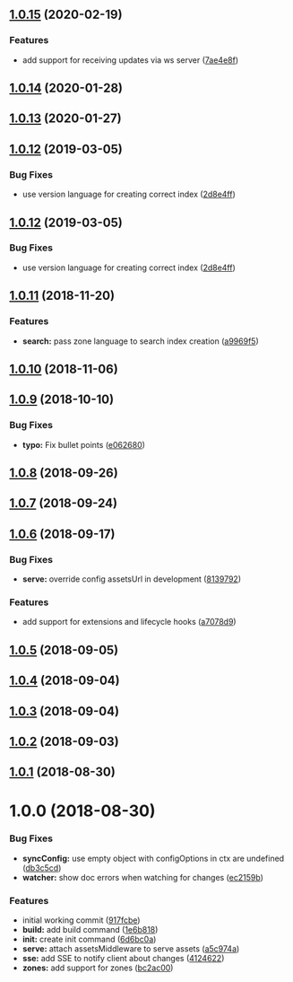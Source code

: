 ## [1.0.15](https://github.com/dimerapp/cli/compare/v1.0.14...v1.0.15) (2020-02-19)


### Features

* add support for receiving updates via ws server ([7ae4e8f](https://github.com/dimerapp/cli/commit/7ae4e8f120c863365d742ee0049f8929aa2eb05c))



## [1.0.14](https://github.com/dimerapp/cli/compare/v1.0.13...v1.0.14) (2020-01-28)



## [1.0.13](https://github.com/dimerapp/cli/compare/1.0.12...1.0.13) (2020-01-27)



<a name="1.0.12"></a>
## [1.0.12](https://github.com/dimerapp/cli/compare/v1.0.11...v1.0.12) (2019-03-05)


### Bug Fixes

* use version language for creating correct index ([2d8e4ff](https://github.com/dimerapp/cli/commit/2d8e4ff))



<a name="1.0.12"></a>
## [1.0.12](https://github.com/dimerapp/cli/compare/v1.0.11...v1.0.12) (2019-03-05)


### Bug Fixes

* use version language for creating correct index ([2d8e4ff](https://github.com/dimerapp/cli/commit/2d8e4ff))



<a name="1.0.11"></a>
## [1.0.11](https://github.com/dimerapp/cli/compare/v1.0.10...v1.0.11) (2018-11-20)


### Features

* **search:** pass zone language to search index creation ([a9969f5](https://github.com/dimerapp/cli/commit/a9969f5))



<a name="1.0.10"></a>
## [1.0.10](https://github.com/dimerapp/cli/compare/v1.0.9...v1.0.10) (2018-11-06)



<a name="1.0.9"></a>
## [1.0.9](https://github.com/dimerapp/cli/compare/v1.0.8...v1.0.9) (2018-10-10)


### Bug Fixes

* **typo:** Fix bullet points ([e062680](https://github.com/dimerapp/cli/commit/e062680))



<a name="1.0.8"></a>
## [1.0.8](https://github.com/dimerapp/cli/compare/v1.0.7...v1.0.8) (2018-09-26)



<a name="1.0.7"></a>
## [1.0.7](https://github.com/dimerapp/cli/compare/v1.0.6...v1.0.7) (2018-09-24)



<a name="1.0.6"></a>
## [1.0.6](https://github.com/dimerapp/cli/compare/v1.0.5...v1.0.6) (2018-09-17)


### Bug Fixes

* **serve:** override config assetsUrl in development ([8139792](https://github.com/dimerapp/cli/commit/8139792))


### Features

* add support for extensions and lifecycle hooks ([a7078d9](https://github.com/dimerapp/cli/commit/a7078d9))



<a name="1.0.5"></a>
## [1.0.5](https://github.com/dimerapp/cli/compare/v1.0.4...v1.0.5) (2018-09-05)



<a name="1.0.4"></a>
## [1.0.4](https://github.com/dimerapp/cli/compare/v1.0.3...v1.0.4) (2018-09-04)



<a name="1.0.3"></a>
## [1.0.3](https://github.com/dimerapp/cli/compare/v1.0.2...v1.0.3) (2018-09-04)



<a name="1.0.2"></a>
## [1.0.2](https://github.com/dimerapp/cli/compare/v1.0.1...v1.0.2) (2018-09-03)



<a name="1.0.1"></a>
## [1.0.1](https://github.com/dimerapp/cli/compare/v1.0.0...v1.0.1) (2018-08-30)



<a name="1.0.0"></a>
# 1.0.0 (2018-08-30)


### Bug Fixes

* **syncConfig:** use empty object with configOptions in ctx are undefined ([db3c5cd](https://github.com/dimerapp/cli/commit/db3c5cd))
* **watcher:** show doc errors when watching for changes ([ec2159b](https://github.com/dimerapp/cli/commit/ec2159b))


### Features

* initial working commit ([917fcbe](https://github.com/dimerapp/cli/commit/917fcbe))
* **build:** add build command ([1e6b818](https://github.com/dimerapp/cli/commit/1e6b818))
* **init:** create init command ([6d6bc0a](https://github.com/dimerapp/cli/commit/6d6bc0a))
* **serve:** attach assetsMiddleware to serve assets ([a5c974a](https://github.com/dimerapp/cli/commit/a5c974a))
* **sse:** add SSE to notify client about changes ([4124622](https://github.com/dimerapp/cli/commit/4124622))
* **zones:** add support for zones ([bc2ac00](https://github.com/dimerapp/cli/commit/bc2ac00))



